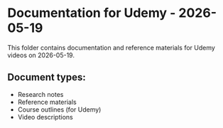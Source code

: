 # Documentation for Udemy - 2026-05-19

This folder contains documentation and reference materials for Udemy videos on 2026-05-19.

## Document types:
- Research notes
- Reference materials
- Course outlines (for Udemy)
- Video descriptions
